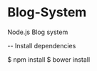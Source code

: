 Blog-System
===========

Node.js Blog system

-- Install dependencies

$ npm install
$ bower install
